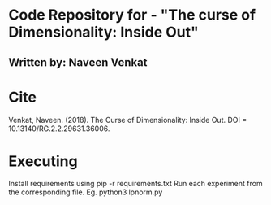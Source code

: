 # Code Repository for - "The curse of Dimensionality: Inside Out"
## Written by: Naveen Venkat

# Cite
Venkat, Naveen. (2018). The Curse of Dimensionality: Inside Out. DOI = 10.13140/RG.2.2.29631.36006.

# Executing
Install requirements using 
    pip -r requirements.txt
Run each experiment from the corresponding file. Eg.
    python3 lpnorm.py
